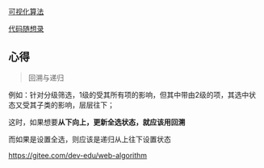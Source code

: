 # 

[可视化算法](https://visualgo.net/zh)

[代码随想录](https://www.programmercarl.com/)


## 心得

> 回溯与递归

例如：针对分级筛选，1级的受其所有项的影响，但其中带由2级的项，其选中状态又受其子类的影响，层层往下；

这时，如果想要**从下向上，更新全选状态，就应该用回溯**

而如果是设置全选，则应该是递归从上往下设置状态

https://gitee.com/dev-edu/web-algorithm